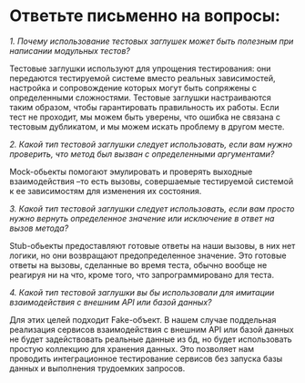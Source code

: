 # Ответьте письменно на вопросы:
_1.  Почему использование тестовых заглушек может быть полезным при написании модульных тестов?_


Тестовые заглушки используют для упрощения тестирования: они передаются тестируемой системе вместо реальных зависимостей, настройка и сопровождение которых могут быть сопряжены с определенными сложностями.
Тестовые заглушки настраиваются таким образом, чтобы гарантировать правильность их работы. Если тест не проходит, мы можем быть уверены, что ошибка не связана с тестовым дубликатом, и мы можем искать проблему в другом месте.

_2. Какой тип тестовой заглушки следует использовать, если вам нужно проверить, что метод был вызван с определенными аргументами?_


Mock-обьекты помогают эмулировать и проверять выходные взаимодействия –то есть вызовы, совершаемые тестируемой системой к ее зависимостям для изменения их состояния. 

_3. Какой тип тестовой заглушки следует использовать, если вам просто нужно вернуть определенное значение или исключение в ответ на вызов метода?_


Stub-обьекты предоставляют готовые ответы на наши вызовы, в них нет логики, но они возвращают предопределенное значение. Это готовые ответы на вызовы, сделанные во время теста, обычно вообще не реагируя ни на что, кроме того, что запрограммировано для теста.

_4. Какой тип тестовой заглушки вы бы использовали для имитации  взаимодействия с внешним API или базой данных?_


Для этих целей подходит Fake-объект. В нашем случае поддельная реализация сервисов взаимодействия с внешним API или базой данных не будет задействовать реальные данные из бд, но будет использовать простую коллекцию для хранения данных. Это позволяет нам проводить интеграционное тестирование сервисов без запуска базы данных и выполнения трудоемких запросов.
